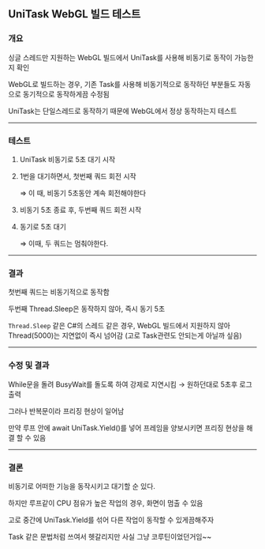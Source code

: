 
## UniTask WebGL 빌드 테스트

### 개요

싱글 스레드만 지원하는 WebGL 빌드에서 UniTask를 사용해 비동기로 동작이 가능한지 확인

WebGL로 빌드하는 경우, 기존 Task를 사용해 비동기적으로 동작하던 부분들도 자동으로 동기적으로 동작하게끔 수정됨

UniTask는 단일스레드로 동작하기 때문에 WebGL에서 정상 동작하는지 테스트

---

### 테스트

1. UniTask 비동기로 5초 대기 시작
2. 1번을 대기하면서, 첫번째 쿼드 회전 시작
    
    ⇒ 이 때, 비동기 5초동안 계속 회전해야한다
    
3. 비동기 5초 종료 후, 두번째 쿼드 회전 시작
4. 동기로 5초 대기 
    
    ⇒ 이때, 두 쿼드는 멈춰야한다. 
    

---

### 결과

첫번째 쿼드는 비동기적으로 동작함

두번째 Thread.Sleep은 동작하지 않아, 즉시 동기 5초

`Thread.Sleep` 같은 C#의 스레드 같은 경우, WebGL 빌드에서 지원하지 않아 Thread(5000)는 지연없이 즉시 넘어감 (고로 Task관련도 안되는게 아닐까 싶음)

---

### 수정 및 결과

While문을 돌려 BusyWait를 돌도록 하여 강제로 지연시킴 → 원하던대로 5초후 로그 출력

그러나 반복문이라 프리징 현상이 일어남

만약 루프 안에 await UniTask.Yield()를 넣어 프레임을 양보시키면 프리징 현상을 해결 할 수 있음

---

### 결론

비동기로 어떠한 기능을 동작시키고 대기할 순 있다. 

하지만 루프같이 CPU 점유가 높은 작업의 경우, 화면이 멈출 수 있음

고로 중간에 UniTask.Yield를 섞어 다른 작업이 동작할 수 있게끔해주자

Task 같은 문법처럼 쓰여서 헷갈리지만 사실 그냥 코루틴이었던거임~~